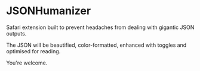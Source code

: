 JSONHumanizer
=============

Safari extension built to prevent headaches from dealing with gigantic JSON outputs.

The JSON will be beautified, color-formatted, enhanced with toggles and optimised for reading.

You're welcome.